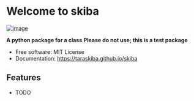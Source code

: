 # Welcome to skiba


[![image](https://img.shields.io/pypi/v/skiba.svg)](https://pypi.python.org/pypi/skiba)


**A python package for a class**
**Please do not use; this is a test package**


-   Free software: MIT License
-   Documentation: <https://taraskiba.github.io/skiba>


## Features

-   TODO
